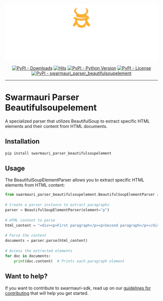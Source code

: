 
<!-- Dark OS/GitHub theme → show LIGHT PNG; Light → show DARK PNG -->
<picture>
  <source media="(prefers-color-scheme: dark)"  srcset="../../../assets/swarmauri_brand_frag_light.png">
  <source media="(prefers-color-scheme: light)" srcset="../../../assets/swarmauri_brand_frag_dark.png">
  <!-- Fallback below (see #2) -->
  <img alt="Project logo" src="../../../assets/swarmauri_brand_frag_dark.png" width="640">
</picture>


<p align="center">
    <a href="https://pypi.org/project/swarmauri_parser_beautifulsoupelement/">
        <img src="https://img.shields.io/pypi/dm/swarmauri_parser_beautifulsoupelement" alt="PyPI - Downloads"/></a>
    <a href="https://hits.sh/github.com/swarmauri/swarmauri-sdk/tree/master/pkgs/standards/swarmauri_parser_beautifulsoupelement/">
        <img alt="Hits" src="https://hits.sh/github.com/swarmauri/swarmauri-sdk/tree/master/pkgs/standards/swarmauri_parser_beautifulsoupelement.svg"/></a>
    <a href="https://pypi.org/project/swarmauri_parser_beautifulsoupelement/">
        <img src="https://img.shields.io/pypi/pyversions/swarmauri_parser_beautifulsoupelement" alt="PyPI - Python Version"/></a>
    <a href="https://pypi.org/project/swarmauri_parser_beautifulsoupelement/">
        <img src="https://img.shields.io/pypi/l/swarmauri_parser_beautifulsoupelement" alt="PyPI - License"/></a>
    <a href="https://pypi.org/project/swarmauri_parser_beautifulsoupelement/">
        <img src="https://img.shields.io/pypi/v/swarmauri_parser_beautifulsoupelement?label=swarmauri_parser_beautifulsoupelement&color=green" alt="PyPI - swarmauri_parser_beautifulsoupelement"/></a>
</p>

---

# Swarmauri Parser Beautifulsoupelement

A specialized parser that utilizes BeautifulSoup to extract specific HTML elements and their content from HTML documents.

## Installation

```bash
pip install swarmauri_parser_beautifulsoupelement
```

## Usage

The BeautifulSoupElementParser allows you to extract specific HTML elements from HTML content:

```python
from swarmauri_parser_beautifulsoupelement.BeautifulSoupElementParser import BeautifulSoupElementParser

# Create a parser instance to extract paragraphs
parser = BeautifulSoupElementParser(element="p")

# HTML content to parse
html_content = "<div><p>First paragraph</p><p>Second paragraph</p></div>"

# Parse the content
documents = parser.parse(html_content)

# Access the extracted elements
for doc in documents:
    print(doc.content)  # Prints each paragraph element
```

## Want to help?

If you want to contribute to swarmauri-sdk, read up on our [guidelines for contributing](https://github.com/swarmauri/swarmauri-sdk/blob/master/contributing.md) that will help you get started.
